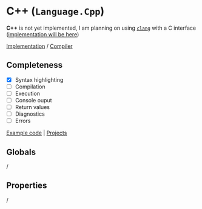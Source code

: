 # C++ (`Language.Cpp`)

**C++** is not yet implemented, I am planning on using [`clang`](https://clang.llvm.org/) with a C interface ([implementation will be here](https://github.com/mrousavy/Fiddle/tree/master/ClangCompiler))

[Implementation](https://github.com/mrousavy/Fiddle/tree/master/Fiddle.Compilers/Implementation/CPP) / [Compiler](https://github.com/mrousavy/Fiddle/blob/master/Fiddle.Compilers/Implementation/CPP/CppCompiler.cs)

## Completeness

- [x] Syntax highlighting
- [ ] Compilation
- [ ] Execution
- [ ] Console ouput
- [ ] Return values
- [ ] Diagnostics
- [ ] Errors

[Example code](https://github.com/mrousavy/Fiddle/blob/master/Fiddle.Compilers/Implementation/CPP/CppDemo.cpp) | [Projects](https://github.com/mrousavy/Fiddle/projects)

## Globals
/

## Properties
/

